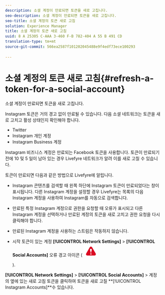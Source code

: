 ```yaml
---
description: 소셜 계정이 만료되면 토큰을 새로 고칩니다.
seo-description: 소셜 계정이 만료되면 토큰을 새로 고칩니다.
seo-title: 소셜 계정의 토큰 새로 고침
solution: Experience Manager
title: 소셜 계정의 토큰 새로 고침
uuid: 8 A 25305 C-AAA 3-460 F-B 782-404 A 55 B 491 CD
translation-type: tm+mt
source-git-commit: 566ea2587f101202045488e9f4edf73ece100293

---
```



# 소셜 계정의 토큰 새로 고침{#refresh-a-token-for-a-social-account}

소셜 계정이 만료되면 토큰을 새로 고칩니다.

Instagram 토큰은 거의 경고 없이 만료될 수 있습니다. 다음 소셜 네트워크는 토큰을 새로 고치고 활성 상태인지 확인해야 합니다.

* Twitter
* Instagram 개인 계정
* Instagram Business 계정

Instagram 비즈니스 계정은 만료되는 Facebook 토큰을 사용합니다. 토큰이 만료되기 전에 10 및 5 일이 남아 있는 경우 Livefyre 네트워크가 알려 이를 새로 고칠 수 있습니다.

토큰이 만료되면 다음과 같은 방법으로 Livefyre에 알립니다.

* Instagram 콘텐츠를 검색할 때 왼쪽 하단에 Instagram 토큰이 만료되었다는 창이 표시됩니다. 다른 Instagram 계정을 설정할 경우 Livefyre는 목록의 다음 Instagram 계정을 사용하여 Instagram를 자동으로 검색합니다.
* 만료된 특정 Instagram 계정으로 권한을 요청할 때 오류가 표시되고 다른 Instagram 계정을 선택하거나 만료된 계정의 토큰을 새로 고치고 권한 요청을 다시 클릭해야 합니다.
* 만료된 Instagram 계정을 사용하는 스트림은 작동하지 않습니다.
* 시작 토큰이 있는 계정 **[!UICONTROL Network Settings]** > **[!UICONTROL Social Accounts]** 오류 경고 아이콘 ( ![](assets/warningError.png)

   ).

**[!UICONTROL Network Settings]** > **[!UICONTROL Social Accounts]** > 계정의 옆에 있는 새로 고침 토큰을 클릭하여 토큰을 새로 고칠 **[!UICONTROL Instagram Accounts]**수 있습니다.
